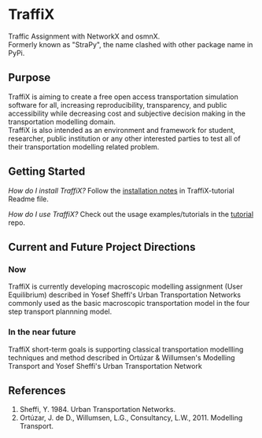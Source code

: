# TraffiX
Traffic Assignment with NetworkX and osmnX. <br>
Formerly known as "StraPy", the name clashed with other package name in PyPi.

## Purpose
TraffiX is aiming to create a free open access transportation simulation software for all, increasing reproducibility, transparency, and public accessibility while decreasing cost and subjective decision making in the transportation modelling domain.<br>
TraffiX is also intended as an environment and framework for student, researcher, public institution or any other interested parties to test all of their transportation modelling related problem.

## Getting Started
*How do I install TraffiX?* Follow the [installation notes](https://github.com/Ultios/TraffiX-Tutorial) in TraffiX-tutorial Readme file.

*How do I use TraffiX?* Check out the usage examples/tutorials in the [tutorial](https://github.com/Ultios/TraffiX-Tutorial) repo.

## Current and Future Project Directions
### Now
TraffiX is currently developing macroscopic modelling assignment (User Equilibrium) described in Yosef Sheffi's Urban Transportation Networks commonly used as the basic macroscopic transportation model in the four step transport plannning model. <br>
### In the near future
TraffiX short-term goals is supporting classical transportation modellling techniques and method described in Ortúzar & Willumsen's Modelling Transport and Yosef Sheffi's Urban Transportation Network <br>


## References
1. Sheffi, Y. 1984. Urban Transportation Networks.
2. Ortúzar, J. de D., Willumsen, L.G., Consultancy, L.W., 2011. Modelling Transport.
